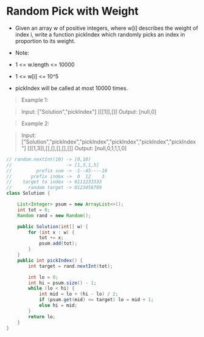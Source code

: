 # Random Pick with Weight

- Given an array w of positive integers, where w[i] describes the weight of index i, write a function pickIndex which randomly picks an index in proportion to its weight.


- Note:

- 1 <= w.length <= 10000
- 1 <= w[i] <= 10^5
- pickIndex will be called at most 10000 times.

> Example 1:

> Input: 
> ["Solution","pickIndex"]
> [[[1]],[]]
> Output: [null,0]

> Example 2:

> Input: 
> ["Solution","pickIndex","pickIndex","pickIndex","pickIndex","pickIndex"]
> [[[1,3]],[],[],[],[],[]]
> Output: [null,0,1,1,1,0]

```java
// random.nextInt(10) -> [0,10)
//                    -> [1,3,1,5]
//         prefix sum -> -1--45----10
//       prefix index ->  0  12    3
//    target to index -> 0111233333
//      random target -> 0123456789
class Solution {

    List<Integer> psum = new ArrayList<>();
    int tot = 0;
    Random rand = new Random();

    public Solution(int[] w) {
        for (int x : w) {
            tot += x;
            psum.add(tot);
        }
    }
    public int pickIndex() {
        int target = rand.nextInt(tot);

        int lo = 0;
        int hi = psum.size() - 1;
        while (lo < hi) {
            int mid = lo + (hi - lo) / 2;
            if (psum.get(mid) <= target) lo = mid + 1;
            else hi = mid;
        }
        return lo;
    }
}
```
